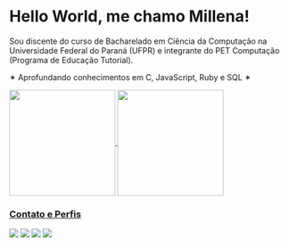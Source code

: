 # Hello World, me chamo Millena!

Sou discente do curso de Bacharelado em Ciência da Computação na Universidade Federal do Paraná (UFPR) e integrante do PET Computação (Programa de Educação Tutorial).

✶  Aprofundando conhecimentos em C, JavaScript, Ruby e SQL ✶

<a href="https://git.io/streak-stats">
  <img height=190 align="center" src="http://github-readme-streak-stats.herokuapp.com?user=millenaSui&theme=omni&locale=pt_BR&date_format=M%20j%5B%2C%20Y%5D&card_width=450" 
</a>
<img height=190 align="center" src="https://github-readme-stats.vercel.app/api/top-langs/?username=millenaSui&layout=compact&theme=omni">

### Contato e Perfis
<div>
  <a href="https://www.linkedin.com/in/millena-costa-/" target="_blank"><img loading="lazy" src="https://img.shields.io/badge/-LinkedIn-c375a8?logo=linkedin&logoColor=white&style=for-the-badge" target="_blank"></a>
  <a href="https://www.hackerrank.com/profile/millena_sui" target="_blank"><img loading="lazy" src="https://img.shields.io/badge/-HackerRank-c1a342?logo=hackerrank&logoColor=white&style=for-the-badge" target="_blank"></a>
  <a href = "mailto:millena.sui@outlook.com"><img loading="lazy" src="https://img.shields.io/badge/Outlook-c375a8?style=for-the-badge&logo=microsoftoutlook&logoColor=white" target="_blank"></a>
  <a href="https://inf.ufpr.br/msc22/index.html" target="_blank"><img loading="lazy" src="https://img.shields.io/badge/-Personal Website-c1a342?logo=coderwall&logoColor=white&style=for-the-badge" target="_blank"></a>
</div>
